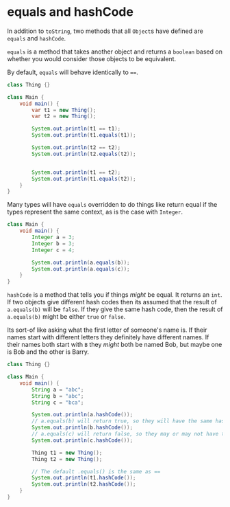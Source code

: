 # equals and hashCode

In addition to `toString`, two methods that all `Object`s have defined
are `equals` and `hashCode`.

`equals` is a method that takes another object and returns a `boolean` based
on whether you would consider those objects to be equivalent.

By default, `equals` will behave identically to `==`.

```java
class Thing {}

class Main {
    void main() {
        var t1 = new Thing();
        var t2 = new Thing();

        System.out.println(t1 == t1);
        System.out.println(t1.equals(t1));

        System.out.println(t2 == t2);
        System.out.println(t2.equals(t2));


        System.out.println(t1 == t2);
        System.out.println(t1.equals(t2));
    }
}
```

Many types will have `equals` overridden to do things like return equal if
the types represent the same context, as is the case with `Integer`.

```java
class Main {
    void main() {
        Integer a = 3;
        Integer b = 3;
        Integer c = 4;

        System.out.println(a.equals(b));
        System.out.println(a.equals(c));
    }
}
```

`hashCode` is a method that tells you if things _might_ be equal. It returns an `int`.
If two objects give different hash codes then its assumed that the result of `a.equals(b)`
will be `false`. If they give the same hash code, then the result of `a.equals(b)` might
be either `true` or `false`.

Its sort-of like asking what the first letter of someone's name is. If their names start with different letters
they definitely have different names. If their names both start with `B` they _might_ both be named Bob, but maybe one is Bob and the other is Barry.

```java
class Thing {}

class Main {
    void main() {
        String a = "abc";
        String b = "abc";
        String c = "bca";

        System.out.println(a.hashCode());
        // a.equals(b) will return true, so they will have the same hash code
        System.out.println(b.hashCode());
        // a.equals(c) will return false, so they may or may not have the same hash code
        System.out.println(c.hashCode());

        Thing t1 = new Thing();
        Thing t2 = new Thing();

        // The default .equals() is the same as ==
        System.out.println(t1.hashCode());
        System.out.println(t2.hashCode());
    }
}
```
